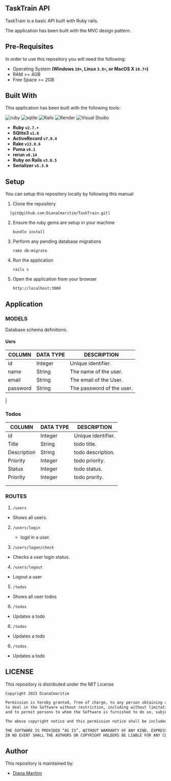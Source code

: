 ## TaskTrain API

TaskTrain is a basic API built with Ruby rails.


The application has been built with the MVC design pattern.

## Pre-Requisites
In order to use this repository you will need the following:



- Operating System **(Windows `10+`, Linux `3.8+`, or MacOS X `10.7+`)**
- RAM >= 4GB
- Free Space >= 2GB

## Built With
This application has been built with the following tools:

![ruby](https://img.shields.io/badge/Ruby-CC342D?style=for-the-badge&logo=ruby&logoColor=white)
![sqlite](https://img.shields.io/badge/SQLite-07405E?style=for-the-badge&logo=sqlite&logoColor=white)
![Rails](https://img.shields.io/badge/rails-%23CC0000.svg?style=for-the-badge&logo=ruby-on-rails&logoColor=white)
![Render](https://img.shields.io/badge/Render-%46E3B7.svg?style=for-the-badge&logo=render&logoColor=white)
![Visual Studio](https://img.shields.io/badge/Visual%20Studio-5C2D91.svg?style=for-the-badge&logo=visual-studio&logoColor=white)

- **Ruby `v2.7.+`**
- **SQlite3 `v1.6`**
- **ActiveRecord `v7.0.4`**
- **Rake `v13.0.6`**
- **Puma `v6.1`**
- **rerun `v0.14`**
- **Ruby on Rails `v3.0.5`**
- **Serializer `v5.3.0`**


## Setup
You can setup this repository locally by following this manual

1. Clone the repository
```
  [git@github.com:DianaCmaritim/TaskTrain.git]
```
2. Ensure the ruby gems are setup in your machine
    ```{shell}
   bundle install
   ```
3. Perform any pending database migrations
   ```{shell}
   rake db:migrate
   ```
4. Run the application
    ```{shell}
    rails s
    ```
5. Open the application from your browser
    ```
   http://localhost:3000
   ```

## Application

### MODELS
Database schema definitions.

#### Uers

| COLUMN      | DATA TYPE                                       | DESCRIPTION                         |
|-------------|-------------------------------------------------|-------------------------------------|
| id          | Integer                                         | Unique identifier.                  |
| name      | String                                          | The name of the user.               |
| email | String                                          | The email of the User. |
| password | String                                          | The password of the user. |
|


### Todos

| COLUMN        | DATA TYPE | DESCRIPTION                           |
|---------------|-----------|---------------------------------------|
| id            | Integer   | Unique identifier.                    |
| Title     | String    | todo title.                     |
| Description | String    | todo description. |
| Priority | Integer    | todo priority. |
| Status | Integer    | todo status. |
| Priority | Integer    | todo prority. |
        |
       |


### ROUTES

1. `/users`

- Shows all users.

2. `/users/login`

    - logd in a user.

3. `/users/logon/check`

 - Checks a user login status.


4. `/users/logout`

- Logout a user

5. `/todos`

- Shows all user todos

6. `/todos`
- Updates a todo

6. `/todos`
- Updates a todo

6. `/todos`
- Updates a todo

## LICENSE

This repository is distributed under the MIT License

```markdown
Copyright 2023 DianaCmaritim

Permission is hereby granted, free of charge, to any person obtaining a copy of this software and associated documentation files (the “Software”),
to deal in the Software without restriction, including without limitation the rights to use, copy, modify, merge, publish, distribute, sublicense, and/or sell copies of the Software,
and to permit persons to whom the Software is furnished to do so, subject to the following conditions:

The above copyright notice and this permission notice shall be included in all copies or substantial portions of the Software.

THE SOFTWARE IS PROVIDED “AS IS”, WITHOUT WARRANTY OF ANY KIND, EXPRESS OR IMPLIED, INCLUDING BUT NOT LIMITED TO THE WARRANTIES OF MERCHANTABILITY, FITNESS FOR A PARTICULAR PURPOSE AND NONINFRINGEMENT.
IN NO EVENT SHALL THE AUTHORS OR COPYRIGHT HOLDERS BE LIABLE FOR ANY CLAIM, DAMAGES OR OTHER LIABILITY, WHETHER IN AN ACTION OF CONTRACT, TORT OR OTHERWISE, ARISING FROM, OUT OF OR IN CONNECTION WITH THE SOFTWARE OR THE USE OR OTHER DEALINGS IN THE SOFTWARE.
```


## Author
This repository is maintained by:

- [Diana Maritim](https://github.com/DianaCmaritim/)